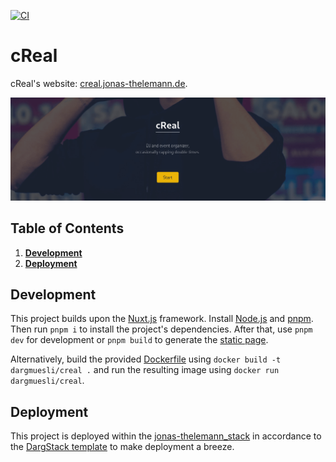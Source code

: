 [![CI](https://github.com/dargmuesli/creal/actions/workflows/ci.yml/badge.svg)](https://github.com/dargmuesli/creal/actions/workflows/ci.yml)

# cReal

cReal's website: [creal.jonas-thelemann.de](https://creal.jonas-thelemann.de).

![Welcome](docs/assets/hero.png "Hero image")

## Table of Contents
1. **[Development](#development)**
1. **[Deployment](#deployment)**

## Development
This project builds upon the [Nuxt.js](https://nuxtjs.org/) framework.
Install [Node.js](https://nodejs.org/) and [pnpm](https://pnpm.io/).
Then run `pnpm i` to install the project's dependencies.
After that, use `pnpm dev` for development or `pnpm build` to generate the [static page](https://nuxtjs.org/blog/going-full-static).

Alternatively, build the provided [Dockerfile](https://www.docker.com/) using `docker build -t dargmuesli/creal .` and run the resulting image using `docker run dargmuesli/creal`.

## Deployment
This project is deployed within the [jonas-thelemann_stack](https://github.com/dargmuesli/jonas-thelemann_stack/) in accordance to the [DargStack template](https://github.com/dargstack/dargstack_template/) to make deployment a breeze.
